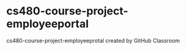 # cs480-course-project-employeeportal
cs480-course-project-employeeprotal created by GitHub Classroom
